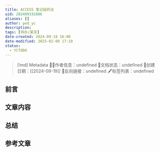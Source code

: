 ```yaml
---
title: ACCESS 笔记组织法
uid: 202409191806
aliases: []
author: ped_yc
description: 
tags: [待办/某天]
date-created: 2024-09-18 16:00
date-modified: 2025-02-09 17:10
status:
  - YCTODO
---
```


> [!md] Metadata
> 🙇‍♂作者信息：undefined
> 🌱文档状态：undefined
> 📅创建日期：[[2024-09-19]]
> 🔗反向链接：undefined
> 🖋标签列表：undefined

## 前言

## 文章内容

## 总结

## 参考文章
